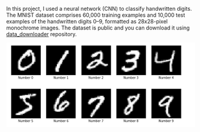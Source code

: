 In this project, I used a neural network (CNN) to classify handwritten digits. The MNIST dataset comprises 60,000 training examples and 10,000 test examples of the handwritten digits 0–9, formatted as 28x28-pixel monochrome images. The dataset is public and you can download it using [data_downloader](https://github.com/maurehur/data_downloader.git) repository.

![traffic_sings_example.](images/mnist.png)
